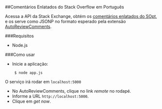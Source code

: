 ##Comentários Enlatados do Stack Overflow em Português

Acessa a API da Stack Exchange, obtém os [comentários enlatados do SOpt][1], e os serve como JSONP no formato esperado pela extensão [AutoReviewComments][2].

###Requisitos

 - Node.js

###Como usar

 - Inicie a aplicação:

        $ node app.js
        
  O serviço irá rodar em `localhost:5000`
  
 - No AutoReviewComments, clique no link *remote* no rodapé.
 - Informe a URL `http://localhost:5000`.
 - Clique em *get now*.


  [1]: http://meta.pt.stackoverflow.com/questions/707/comentarios-enlatados-para-situacoes-comuns
  [2]: http://stackapps.com/questions/2116/autoreviewcomments-pro-forma-comments-for-se
